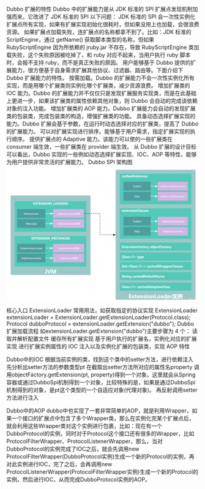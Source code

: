 Dubbo 扩展的特性
Dubbo 中的扩展能力是从 JDK 标准的 SPI 扩展点发现机制加强而来，它改进了 JDK 标准的 SPI 以下问题：
JDK 标准的 SPI 会一次性实例化扩展点所有实现，如果有扩展实现初始化很耗时，但如果没用上也加载，会很浪费资源。
如果扩展点加载失败，连扩展点的名称都拿不到了。比如：JDK 标准的 ScriptEngine，通过 getName() 获取脚本类型的名称，但如果 RubyScriptEngine 因为所依赖的 jruby.jar 不存在，导致 RubyScriptEngine 类加载失败，这个失败原因被吃掉了，和 ruby 对应不起来，当用户执行 ruby 脚本时，会报不支持 ruby，而不是真正失败的原因。
用户能够基于 Dubbo 提供的扩展能力，很方便基于自身需求扩展其他协议、过滤器、路由等。下面介绍下 Dubbo 扩展能力的特性。
按需加载。Dubbo 的扩展能力不会一次性实例化所有实现，而是用哪个扩展类则实例化哪个扩展类，减少资源浪费。
增加扩展类的 IOC 能力。Dubbo 的扩展能力并不仅仅只是发现扩展服务实现类，而是在此基础上更进一步，如果该扩展类的属性依赖其他对象，则 Dubbo 会自动的完成该依赖对象的注入功能。
增加扩展类的 AOP 能力。Dubbo 扩展能力会自动的发现扩展类的包装类，完成包装类的构造，增强扩展类的功能。
具备动态选择扩展实现的能力。Dubbo 扩展会基于参数，在运行时动态选择对应的扩展类，提高了 Dubbo 的扩展能力。
可以对扩展实现进行排序。能够基于用户需求，指定扩展实现的执行顺序。
提供扩展点的 Adaptive 能力。该能力可以使的一些扩展类在 consumer 端生效，一些扩展类在 provider 端生效。
从 Dubbo 扩展的设计目标可以看出，Dubbo 实现的一些例如动态选择扩展实现、IOC、AOP 等特性，能够为用户提供非常灵活的扩展能力。
Dubbo SPI 架构图
![img.png](img.png)


核心入口
ExtensionLoader
常用用法，如获取指定的协议实现
ExtensionLoader<Protocol> extensionLoader = ExtensionLoader.getExtensionLoader(Protocol.class);
Protocol dubboProtocol = extensionLoader.getExtension("dubbo");
Dubbo 扩展加载流程
如extensionLoader.getExtension("dubbo")主要步骤为 4 个：
读取并解析配置文件
缓存所有扩展实现
基于用户执行的扩展名，实例化对应的扩展实现
进行扩展实例属性的 IOC 注入以及实例化扩展的包装类，实现 AOP 特性

Dubbo中的IOC
根据当前实例的类，找到这个类中的setter方法，进行依赖注入
先分析出setter方法的参数类型pt
在截取出setter方法所对应的属性名property
调用objectFactory.getExtension(pt, property)得到一个对象，这里就会从Spring容器或通过DubboSpi机制得到一个对象，比较特殊的是，如果是通过DubboSpi机制得到的对象，是pt这个类型的一个自适应对象(代理对象)。
再反射调用setter方法进行注入

Dubbo中的AOP
dubbo中也实现了一套非常简单的AOP，就是利用Wrapper，如果一个接口的扩展点中包含了多个Wrapper类，那么在实例化完某个扩展点后，就会利用这些Wrapper类对这个实例进行包裹，比如：现在有一个DubboProtocol的实例，同时对于Protocol这个接口还有很多的Wrapper，比如ProtocolFilterWrapper、ProtocolListenerWrapper，那么，当对DubboProtocol的实例完成了IOC之后，就会先调用new ProtocolFilterWrapper(DubboProtocol实例)生成一个新的Protocol的实例，再对此实例进行IOC，完了之后，会再调用new ProtocolListenerWrapper(ProtocolFilterWrapper实例)生成一个新的Protocol的实例，然后进行IOC，从而完成DubboProtocol实例的AOP。